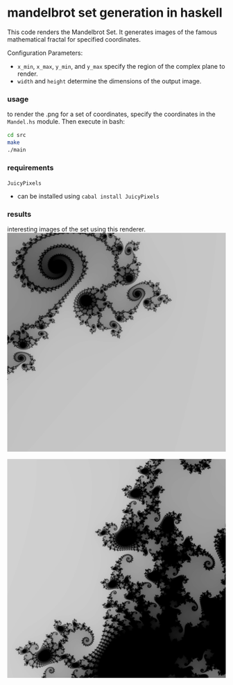 # mandelbrot set generation in haskell

This code renders the Mandelbrot Set. It generates images of the famous mathematical fractal for specified coordinates.

Configuration Parameters:

- `x_min`, `x_max`, `y_min`, and `y_max` specify the region of the complex plane to render.
- `width` and `height` determine the dimensions of the output image.

### usage

to render the .png for a set of coordinates, specify the coordinates in the `Mandel.hs` module. Then execute in bash:
```bash
cd src
make
./main
```

### requirements
 `JuicyPixels`
 - can be installed using `cabal install JuicyPixels`



### results

interesting images of the set using this renderer.
![result-1](src/interesting-results/03.png)


![result-2](src/interesting-results/05.png)
